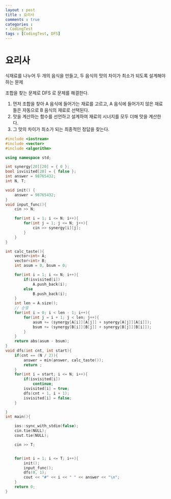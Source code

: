 ```yaml
---
layout : post
title : 요리사
comments : true
categories : 
- CodingTest
tags : [CodingTest, DFS]
---
```

# 요리사 

식재료를 나누어 두 개의 음식을 만들고, 두 음식의 맛의 차이가 최소가 되도록 설계해야하는 문제

조합을 찾는 문제로 DFS 로 문제를 해결한다.

1. 먼저 조합을 찾아 A 음식에 들어가는 재료를 고르고, A 음식에 들어가지 않은 재료들은 자동으로 B 음식의 재료로 선택된다.
2. 맛을 계산하는 함수를 선언하고 설계하여 재료의 시너지를 모두 더해 맛을 계산한다.
3. 그 맛의 차이가 최소가 되는 최종적인 정답을 찾는다.

```cpp
#include <iostream>
#include <vector>
#include <algorithm>

using namespace std;

int synergy[20][20] = { 0 };
bool isvisited[20] = { false };
int answer = 98765432;
int N, T;

void init() {
 	answer = 98765432;   
}
void input_func(){
	cin >> N;

	for(int i = 1; i <= N; i++){
		for(int j = 1; j <= N; j++){
			cin >> synergy[i][j];
		}
	}
}

int calc_taste(){
	vector<int> A;
	vector<int> B;
	int asum = 0, bsum = 0;

	for(int i = 1; i <= N; i++){
		if(isvisited[i])
			A.push_back(i);
		else
			B.push_back(i);
	}
	int len = A.size();
	// 순열
	for(int i = 0; i < len - 1; i++){
		for(int j = i + 1; j < len; j++){
			asum += (synergy[A[i]][A[j]] + synergy[A[j]][A[i]]); 
			bsum += (synergy[B[i]][B[j]] + synergy[B[j]][B[i]]); 
		}
	}
	return abs(asum - bsum);
}
void dfs(int cnt, int start){
	if(cnt == (N / 2)){
		answer = min(answer, calc_taste());
		return ;
	}
	for(int i = start; i <= N; i++){
		if(isvisited[i])
			continue;
		isvisited[i] = true;
		dfs(cnt + 1, i + 1);
		isvisited[i] = false;
	}

}
int main(){

	ios::sync_with_stdio(false);
	cin.tie(NULL);
	cout.tie(NULL);

	cin >> T;


	for(int i = 1; i <= T; i++){
        init();
        input_func();
		dfs(0, 1);
		cout << "#" << i << " " << answer << "\n";
	}
	return 0;
}
```